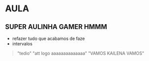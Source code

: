 # AULA
## SUPER AULINHA GAMER HMMM
- refazer tudo que acabamos de faze
- intervalos

> "tedio"
> "att logo aaaaaaaaaaaaaa"
> "VAMOS KAILENA VAMOS"